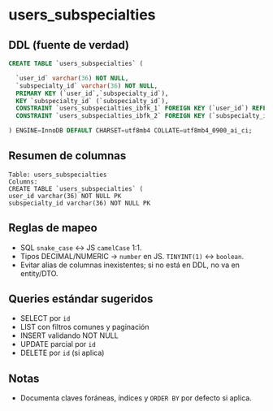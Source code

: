 # users_subspecialties

## DDL (fuente de verdad)
```sql
CREATE TABLE `users_subspecialties` (

  `user_id` varchar(36) NOT NULL,
  `subspecialty_id` varchar(36) NOT NULL,
  PRIMARY KEY (`user_id`,`subspecialty_id`),
  KEY `subspecialty_id` (`subspecialty_id`),
  CONSTRAINT `users_subspecialties_ibfk_1` FOREIGN KEY (`user_id`) REFERENCES `users` (`id`) ON DELETE CASCADE,
  CONSTRAINT `users_subspecialties_ibfk_2` FOREIGN KEY (`subspecialty_id`) REFERENCES `subspecialties` (`id`) ON DELETE CASCADE

) ENGINE=InnoDB DEFAULT CHARSET=utf8mb4 COLLATE=utf8mb4_0900_ai_ci;
```

## Resumen de columnas
```
Table: users_subspecialties
Columns:
CREATE TABLE `users_subspecialties` (
user_id varchar(36) NOT NULL PK
subspecialty_id varchar(36) NOT NULL PK
```

## Reglas de mapeo
- SQL `snake_case` ↔ JS `camelCase` 1:1.
- Tipos DECIMAL/NUMERIC → `number` en JS. `TINYINT(1)` ↔ `boolean`.
- Evitar alias de columnas inexistentes; si no está en DDL, no va en entity/DTO.

## Queries estándar sugeridos
- SELECT por `id`
- LIST con filtros comunes y paginación
- INSERT validando NOT NULL
- UPDATE parcial por `id`
- DELETE por `id` (si aplica)

## Notas
- Documenta claves foráneas, índices y `ORDER BY` por defecto si aplica.
